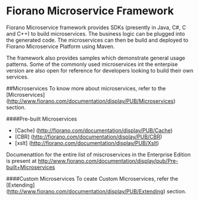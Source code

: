 # Fiorano Microservice Framework

Fiorano Microservice framework provides SDKs (presently in Java, C#, C and C++) to build microservices. The business logic can be plugged into the generated code. The microservices can then be build and deployed to Fiorano Microservice Platform using Maven.

The framework also provides samples which demonstrate general usage patterns. Some of the commonly used microservices int the enterpise version are also open for reference for developers looking to build their own services.

##Microservices
To know more about microservices, refer to the [Microservices] (http://www.fiorano.com/documentation/display/PUB/Microservices) section.

####Pre-built Microservices
* [Cache] (http://fiorano.com/documentation/display/PUB/Cache)
* [CBR] (http://fiorano.com/documentation/display/PUB/CBR)
* [xslt] (http://fiorano.com/documentation/display/PUB/Xslt)

Documenattion for the entire list of miscroservices in the Enterprise Edition is present at http://www.fiorano.com/documentation/display/pub/Pre-built+Microservices

####Custom Microservices
To ceate Custom Microservices, refer the [Extending] (http://www.fiorano.com/documentation/display/PUB/Extending) section.
